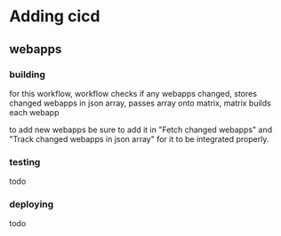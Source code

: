 # Adding cicd

## webapps
### building 
for this workflow, workflow checks if any webapps changed, stores changed webapps in json array, passes array onto matrix, matrix builds each webapp 

to add new webapps be sure to add it in "Fetch changed webapps" and "Track changed webapps in json array" for it to be integrated properly.

### testing
todo

### deploying
todo